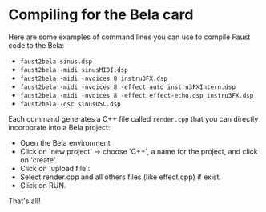 # Compiling for the Bela card
Here are some examples of command lines you can use to compile Faust code to the Bela:  
- `faust2bela sinus.dsp`
- `faust2bela -midi sinusMIDI.dsp`
- `faust2bela -midi -nvoices 8 instru3FX.dsp`
- `faust2bela -midi -nvoices 8 -effect auto instru3FXIntern.dsp`
- `faust2bela -midi -nvoices 8 -effect effect-echo.dsp instru3FX.dsp`
- `faust2bela -osc sinusOSC.dsp`

Each command generates a C++ file called `render.cpp` that you can directly incorporate into a Bela project:
- Open the Bela environment
- Click on 'new project' → choose 'C++', a name for the project, and click on 'create'.
- Click on 'upload file':
- Select render.cpp and all others files (like effect.cpp) if exist.
- Click on RUN.
  
That's all!